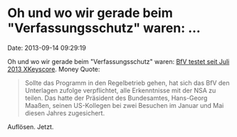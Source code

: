 Oh und wo wir gerade beim \"Verfassungsschutz\" waren: \...
===========================================================

Date: 2013-09-14 09:29:19

Oh und wo wir gerade beim \"Verfassungsschutz\" waren: [BfV testet seit
Juli 2013
XKeyscore](http://www.tagesschau.de/inland/verfassungsschutz206.html).
Money Quote:

> Sollte das Programm in den Regelbetrieb gehen, hat sich das BfV den
> Unterlagen zufolge verpflichtet, alle Erkenntnisse mit der NSA zu
> teilen. Das hatte der Präsident des Bundesamtes, Hans-Georg Maaßen,
> seinen US-Kollegen bei zwei Besuchen im Januar und Mai diesen Jahres
> zugesichert.

Auflösen. Jetzt.
